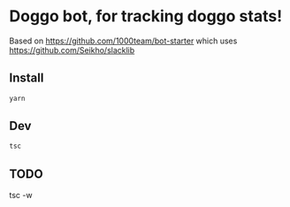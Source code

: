 # Doggo bot, for tracking doggo stats!

Based on https://github.com/1000team/bot-starter which uses https://github.com/Seikho/slacklib

## Install

```bash
yarn
```

## Dev

```bash
tsc
```

## TODO

tsc -w